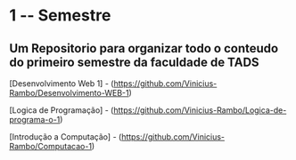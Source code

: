 # 1 -- Semestre
 ## Um Repositorio para organizar todo o conteudo do primeiro semestre da faculdade de TADS

 [Desenvolvimento Web 1]   - (https://github.com/Vinicius-Rambo/Desenvolvimento-WEB-1)

 [Logica de Programação]   - (https://github.com/Vinicius-Rambo/Logica-de-programa-o-1)
 
 [Introdução a Computação] - (https://github.com/Vinicius-Rambo/Computacao-1) 
